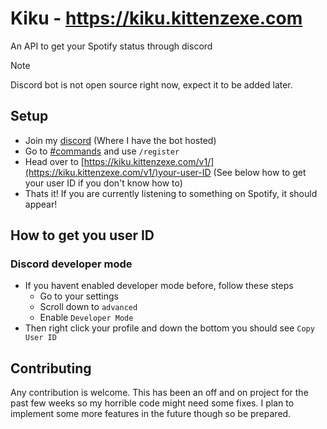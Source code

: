 # Kiku - https://kiku.kittenzexe.com

An API to get your Spotify status through discord

> [!NOTE]
> Discord bot is not open source right now, expect it to be added later.

## Setup

- Join my [discord](https://discord.gg/Sq6GSbZjHj) (Where I have the bot hosted)
- Go to [#commands](https://discord.com/channels/971691815617036348/1185841646215102464) and use `/register`
- Head over to [https://kiku.kittenzexe.com/v1/](https://kiku.kittenzexe.com/v1/)your-user-ID (See below how to get your user ID if you don't know how to)
- Thats it! If you are currently listening to something on Spotify, it should appear!

## How to get you user ID

### Discord developer mode

- If you havent enabled developer mode before, follow these steps
  - Go to your settings
  - Scroll down to `advanced`
  - Enable `Developer Mode`
- Then right click your profile and down the bottom you should see `Copy User ID`

## Contributing

Any contribution is welcome. This has been an off and on project for the past few weeks so my horrible code might need some fixes. I plan to implement some more features in the future though so be prepared.
